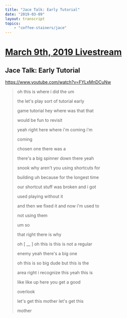```yaml
---
title: "Jace Talk: Early Tutorial"
date: "2019-03-09"
layout: transcript
topics:
    - "coffee-stainers/jace"
---
```

# [March 9th, 2019 Livestream](../2019-03-09.md)
## Jace Talk: Early Tutorial
https://www.youtube.com/watch?v=FYLxMnDCuNw
> oh this is where i did the um
> 
> the let's play sort of tutorial early
> 
> game tutorial hey where was that that
> 
> would be fun to revisit
> 
> yeah right here where i'm coming i'm
> 
> coming
> 
> chosen one there was a
> 
> there's a big spinner down there yeah
> 
> snook why aren't you using shortcuts for
> 
> building uh because for the longest time
> 
> our shortcut stuff was broken and i got
> 
> used playing without it
> 
> and then we fixed it and now i'm used to
> 
> not using them
> 
> um so
> 
> that right there is why
> 
> oh [ __ ] oh this is this is not a regular
> 
> enemy yeah there's a big one
> 
> oh this is so big dude but this is the
> 
> area right i recognize this yeah this is
> 
> like like up here you get a good
> 
> overlook
> 
> let's get this mother let's get this
> 
> mother
> 
